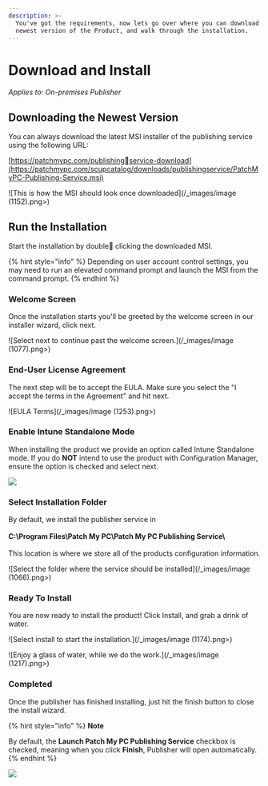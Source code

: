```yaml
---
description: >-
  You've got the requirements, now lets go over where you can download the
  newest version of the Product, and walk through the installation.
---
```


# Download and Install

_Applies to: On-premises Publisher_

## Downloading the Newest Version

You can always download the latest MSI installer of the publishing service using the following URL:

[https://patchmypc.com/publishingservice-download](https://patchmypc.com/scupcatalog/downloads/publishingservice/PatchMyPC-Publishing-Service.msi)

!\[This is how the MSI should look once downloaded]\(/\_images/image (1152).png>)

## Run the Installation

Start the installation by double clicking the downloaded MSI.

{% hint style="info" %}
Depending on user account control settings, you may need to run an elevated command prompt and launch the MSI from the command prompt.
{% endhint %}

### Welcome Screen

Once the installation starts you'll be greeted by the welcome screen in our installer wizard, click next.

!\[Select next to continue past the welcome screen.]\(/\_images/image (1077).png>)

### End-User License Agreement

The next step will be to accept the EULA. Make sure you select the "I accept the terms in the Agreement" and hit next.

!\[EULA Terms]\(/\_images/image (1253).png>)

### Enable Intune Standalone Mode

When installing the product we provide an option called Intune Standalone mode. If you do **NOT** intend to use the product with Configuration Manager, ensure the option is checked and select next.

![](../../_images/image-\(1089\).png%3E)

### Select Installation Folder

By default, we install the publisher service in\
\
**C:\Program Files\Patch My PC\Patch My PC Publishing Service\\**\
\
This location is where we store all of the products configuration information.

!\[Select the folder where the service should be installed]\(/\_images/image (1066).png>)

### Ready To Install

You are now ready to install the product! Click Install, and grab a drink of water.

!\[Select install to start the installation.]\(/\_images/image (1174).png>)

!\[Enjoy a glass of water, while we do the work.]\(/\_images/image (1217).png>)

### Completed

Once the publisher has finished installing, just hit the finish button to close the install wizard.

{% hint style="info" %}
**Note**

By default, the **Launch Patch My PC Publishing Service** checkbox is checked, meaning when you click **Finish**, Publisher will open automatically.
{% endhint %}

![](../../_images/image-\(1198\).png%3E)
